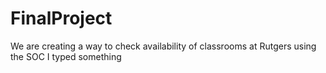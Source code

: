 # FinalProject
We are creating a way to check availability of classrooms at Rutgers using the SOC
I typed something